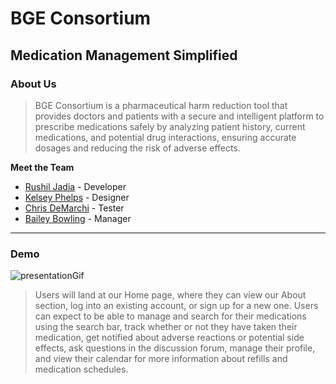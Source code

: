 # BGE Consortium
## Medication Management Simplified

### About Us
> BGE Consortium is a pharmaceutical harm reduction tool that provides doctors and patients with a secure and intelligent platform to prescribe medications safely by analyzing patient history, current medications, and potential drug interactions, ensuring accurate dosages and reducing the risk of adverse effects.

**Meet the Team**
- [Rushil Jadia](https://github.com/rushiljadia) - Developer
- [Kelsey Phelps](https://github.com/kaphelps33) - Designer 
- [Chris DeMarchi]() - Tester
- [Bailey Bowling]() - Manager
---
### Demo
![presentationGif](https://github.com/user-attachments/assets/b6d6eb78-0bac-40a6-9d5a-ad4f98ab31dc)

> Users will land at our Home page, where they can view our About section, log into an existing account, or sign up for a new one. Users can expect to be able to manage and search for their medications using the search bar, track whether or not they have taken their medication, get notified about adverse reactions or potential side effects, ask questions in the discussion forum, manage their profile, and view their calendar for more information about refills and medication schedules.
